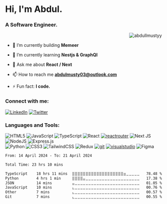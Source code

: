 <h1>Hi, I'm Abdul.</h1>
<h3>A Software Engineer.</h3>

<p align="right"> <img src="https://komarev.com/ghpvc/?username=abdullmustyy&label=Profile%20views&color=0e75b6&style=flat" alt="abdullmustyy" /> </p>

- 🔭 I’m currently building **Memeer**

- 🌱 I’m currently learning **Nestjs & GraphQl**

<!-- - 👨‍💻 Some of my projects are available at [https://abdullmustyy.netlify.app/](https://abdullmustyy.netlify.app/) -->

- 💬 Ask me about **React / Next**

- 📫 How to reach me **abdulmusty03@outlook.com**

- ⚡ Fun fact: **I code.**

### Connect with me:
[![LinkedIn](https://img.shields.io/badge/LinkedIn-%230077B5.svg?style=for-the-badge&logo=linkedin&logoColor=white)](https://linkedin.com/in/abdullmustyy) 
[![Twitter](https://img.shields.io/badge/Twitter-%231DA1F2.svg?style=for-the-badge&logo=Twitter&logoColor=white)](https://twitter.com/abdullmustyy) 
<!-- [![Instagram](https://img.shields.io/badge/Instagram-%23E4405F.svg?style=for-the-badge&logo=Instagram&logoColor=white)](https://instagram.com/abdullmustyy) -->

### Languages and Tools:
![HTML5](https://img.shields.io/badge/html5-%23E34F26.svg?style=for-the-badge&logo=html5&logoColor=white) 
![JavaScript](https://img.shields.io/badge/javascript-%23323330.svg?style=for-the-badge&logo=javascript&logoColor=%23F7DF1E) 
![TypeScript](https://img.shields.io/badge/typescript-%23007ACC.svg?style=for-the-badge&logo=typescript&logoColor=white) 
![React](https://img.shields.io/badge/react-%2320232a.svg?style=for-the-badge&logo=react&logoColor=%2361DAFB) 
[![reactrouter](https://img.shields.io/badge/React_Router-CA4245?style=for-the-badge&logo=react-router&logoColor=white)](https://reactrouter.com/en/main)
![Next JS](https://img.shields.io/badge/Next-black?style=for-the-badge&logo=next.js&logoColor=white) 
![NodeJS](https://img.shields.io/badge/node.js-6DA55F?style=for-the-badge&logo=node.js&logoColor=white) 
![Express.js](https://img.shields.io/badge/express.js-%23404d59.svg?style=for-the-badge&logo=express&logoColor=%2361DAFB)  
![Python](https://img.shields.io/badge/python-3670A0?style=for-the-badge&logo=python&logoColor=ffdd54) 
![CSS3](https://img.shields.io/badge/css3-%231572B6.svg?style=for-the-badge&logo=css3&logoColor=white) 
![TailwindCSS](https://img.shields.io/badge/tailwindcss-%2338B2AC.svg?style=for-the-badge&logo=tailwind-css&logoColor=white) 
![Redux](https://img.shields.io/badge/redux-%23593d88.svg?style=for-the-badge&logo=redux&logoColor=white) 
[![git](https://img.shields.io/badge/GIT-E44C30?style=for-the-badge&logo=git&logoColor=white)](https://git-scm.com/)
[![visualstudio](https://img.shields.io/badge/VSCode-0078D4?style=for-the-badge&logo=visual%20studio%20code&logoColor=white)](https://code.visualstudio.com/)
![Figma](https://img.shields.io/badge/figma-%23F24E1E.svg?style=for-the-badge&logo=figma&logoColor=white)

<!--START_SECTION:waka-->

```txt
From: 14 April 2024 - To: 21 April 2024

Total Time: 23 hrs 10 mins

TypeScript    18 hrs 11 mins  ⣿⣿⣿⣿⣿⣿⣿⣿⣿⣿⣿⣿⣿⣿⣿⣿⣿⣿⣿⣶⣀⣀⣀⣀⣀   78.48 %
Python        4 hrs 1 min     ⣿⣿⣿⣿⣤⣀⣀⣀⣀⣀⣀⣀⣀⣀⣀⣀⣀⣀⣀⣀⣀⣀⣀⣀⣀   17.38 %
JSON          14 mins         ⣤⣀⣀⣀⣀⣀⣀⣀⣀⣀⣀⣀⣀⣀⣀⣀⣀⣀⣀⣀⣀⣀⣀⣀⣀   01.05 %
JavaScript    10 mins         ⣄⣀⣀⣀⣀⣀⣀⣀⣀⣀⣀⣀⣀⣀⣀⣀⣀⣀⣀⣀⣀⣀⣀⣀⣀   00.76 %
Other         7 mins          ⣄⣀⣀⣀⣀⣀⣀⣀⣀⣀⣀⣀⣀⣀⣀⣀⣀⣀⣀⣀⣀⣀⣀⣀⣀   00.57 %
Git           7 mins          ⣄⣀⣀⣀⣀⣀⣀⣀⣀⣀⣀⣀⣀⣀⣀⣀⣀⣀⣀⣀⣀⣀⣀⣀⣀   00.55 %
```

<!--END_SECTION:waka-->

<!-- <img alt="abdullmustyy's Github Stats" src="https://denvercoder1-github-readme-stats.vercel.app/api/?username=abdullmustyy&show_icons=true&include_all_commits=true&count_private=true&theme=github-dark-blue&hide_border=true&bg_color=1F222E&text_color=c9d1d9" height="192px"/>

[![GitHub Streak](http://github-readme-streak-stats.herokuapp.com?user=abdullmustyy&theme=github-dark-blue&hide_border=true&background=1F222E)](https://git.io/streak-stats) -->
